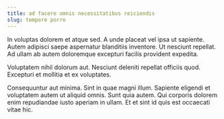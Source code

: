 ```yaml
---
title: ad facere omnis necessitatibus reiciendis
slug: tempore porro
---
```


In voluptas dolorem et atque sed. A unde placeat vel ipsa ut sapiente. Autem adipisci saepe aspernatur blanditiis inventore. Ut nesciunt repellat. Ad ullam ab autem doloremque excepturi facilis provident expedita.

Voluptatem nihil dolorum aut. Nesciunt deleniti repellat officiis quod. Excepturi et mollitia et ex voluptates.

Consequuntur aut minima. Sint in quae magni illum. Sapiente eligendi et voluptatem autem ut aliquid omnis. Sunt quia autem. Qui corporis dolorem enim repudiandae iusto aperiam in ullam. Et et sint id quis est occaecati vitae hic.
